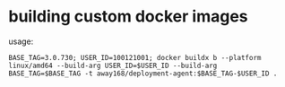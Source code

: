 # building custom docker images

usage:

```
BASE_TAG=3.0.730; USER_ID=100121001; docker buildx b --platform linux/amd64 --build-arg USER_ID=$USER_ID --build-arg BASE_TAG=$BASE_TAG -t away168/deployment-agent:$BASE_TAG-$USER_ID .
```
